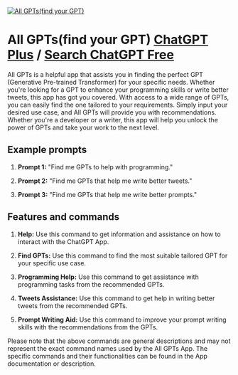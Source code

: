 
[![All GPTs(find your GPT)](https://files.oaiusercontent.com/file-hYIPoI7GwIqGsjbOyifM0uWL?se=2123-10-18T20%3A26%3A29Z&sp=r&sv=2021-08-06&sr=b&rscc=max-age%3D31536000%2C%20immutable&rscd=attachment%3B%20filename%3DDALL%25C2%25B7E%25202023-11-12%252001.54.22%2520-%2520A%2520square%2520illustration%2520focused%2520on%2520the%2520center%252C%2520depicting%2520a%2520robot%2520discovering%2520other%2520robots.%2520The%2520central%2520robot%2520has%2520a%2520sleek%252C%2520futuristic%2520design%252C%2520with%2520advanc.png&sig=E8W8nLWFECG%2Bn%2B2Ub1TI0%2BGljbkm2FKS1d8sFFU3/Fk%3D)](https://chat.openai.com/g/g-Ilk7lTI3G-all-gpts-find-your-gpt)

# All GPTs(find your GPT) [ChatGPT Plus](https://chat.openai.com/g/g-Ilk7lTI3G-all-gpts-find-your-gpt) / [Search ChatGPT Free](https://gptcall.net/index.html#/?search=All%20GPTs(find%20your%20GPT))

All GPTs is a helpful app that assists you in finding the perfect GPT (Generative Pre-trained Transformer) for your specific needs. Whether you're looking for a GPT to enhance your programming skills or write better tweets, this app has got you covered. With access to a wide range of GPTs, you can easily find the one tailored to your requirements. Simply input your desired use case, and All GPTs will provide you with recommendations. Whether you're a developer or a writer, this app will help you unlock the power of GPTs and take your work to the next level.

## Example prompts

1. **Prompt 1:** "Find me GPTs to help with programming."

2. **Prompt 2:** "Find me GPTs that help me write better tweets."

3. **Prompt 3:** "Find me GPTs that help me write better prompts."

## Features and commands

1. **Help:** Use this command to get information and assistance on how to interact with the ChatGPT App.

2. **Find GPTs:** Use this command to find the most suitable tailored GPT for your specific use case.

3. **Programming Help:** Use this command to get assistance with programming tasks from the recommended GPTs.

4. **Tweets Assistance:** Use this command to get help in writing better tweets from the recommended GPTs.

5. **Prompt Writing Aid:** Use this command to improve your prompt writing skills with the recommendations from the GPTs.

Please note that the above commands are general descriptions and may not represent the exact command names used by the All GPTs App. The specific commands and their functionalities can be found in the App documentation or description.



